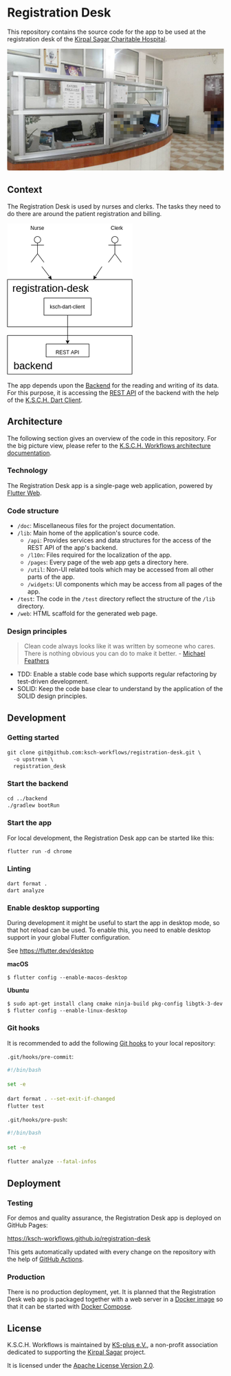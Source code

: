 # Registration Desk

This repository contains the source code for the app to be used at the registration desk of the [Kirpal Sagar Charitable Hospital](https://kirpal-sagar.org/en/kirpal-charitable-hospital-en/).

![KSCH Registration Desk](doc/img/registration-desk.png)

## Context

The Registration Desk is used by nurses and clerks.
The tasks they need to do there are around the patient registration and billing.

![Context diagram](doc/img/context.png)

The app depends upon the [Backend](https://github.com/ksch-workflows/backend) for the reading and writing of its data.
For this purpose, it is accessing the [REST API](https://www.redhat.com/en/topics/api/what-is-a-rest-api) of the backend with the help of the [K.S.C.H. Dart Client](https://github.com/ksch-workflows/ksch-dart-client).

## Architecture

The following section gives an overview of the code in this repository.
For the big picture view, please refer to the [K.S.C.H. Workflows architecture documentation](https://ksch-workflows.github.io/arc42/).

### Technology

The Registration Desk app is a single-page web application, powered by [Flutter Web](https://flutter.dev/web).

### Code structure

- `/doc`: Miscellaneous files for the project documentation.
- `/lib`: Main home of the application's source code.
  - `/api`: Provides services and data structures for the access of the REST API of the app's backend.
  - `/l10n`: Files required for the localization of the app. 
  - `/pages`: Every page of the web app gets a directory here.
  - `/util`: Non-UI related tools which may be accessed from all other parts of the app.
  - `/widgets`: UI components which may be access from all pages of the app.
- `/test`: The code in the `/test` directory reflect the structure of the `/lib` directory.
- `/web`: HTML scaffold for the generated web page.

### Design principles

> Clean code always looks like it was written by someone who cares. There is nothing obvious you can do to make it better. - [Michael Feathers](https://cvuorinen.net/2014/04/what-is-clean-code-and-why-should-you-care/)

- TDD: Enable a stable code base which supports regular refactoring by test-driven development.
- SOLID: Keep the code base clear to understand by the application of the SOLID design principles.

## Development

### Getting started

```
git clone git@github.com:ksch-workflows/registration-desk.git \
  -o upstream \
  registration_desk
```

### Start the backend

```
cd ../backend
./gradlew bootRun
```

### Start the app

For local development, the Registration Desk app can be started like this:

```
flutter run -d chrome
```

### Linting

```
dart format .
dart analyze
```

### Enable desktop supporting

During development it might be useful to start the app in desktop mode, so that hot reload can be used.
To enable this, you need to enable desktop support in your global Flutter configuration.

See https://flutter.dev/desktop

**macOS**

```shell
$ flutter config --enable-macos-desktop
```

**Ubuntu**

```shell
$ sudo apt-get install clang cmake ninja-build pkg-config libgtk-3-dev
$ flutter config --enable-linux-desktop
```

### Git hooks

It is recommended to add the following [Git hooks](https://git-scm.com/book/en/v2/Customizing-Git-Git-Hooks) to your local repository:

`.git/hooks/pre-commit`:

```bash
#!/bin/bash

set -e

dart format . --set-exit-if-changed
flutter test
```

`.git/hooks/pre-push`:

```bash
#!/bin/bash

set -e

flutter analyze --fatal-infos
```

## Deployment

### Testing

For demos and quality assurance, the Registration Desk app is deployed on GitHub Pages:

https://ksch-workflows.github.io/registration-desk

This gets automatically updated with every change on the repository with the help of [GitHub Actions](https://dev.to/janux_de/automatically-publish-a-flutter-web-app-on-github-pages-3m1f).

### Production

There is no production deployment, yet.
It is planned that the Registration Desk web app is packaged together with a web server in a [Docker image](https://searchitoperations.techtarget.com/definition/Docker-image) so that it can be started with [Docker Compose](https://docs.docker.com/compose/).

## License

K.S.C.H. Workflows is maintained by [KS-plus e.V.](https://ks-plus.org/en/welcome/),
a non-profit association dedicated to supporting the [Kirpal Sagar](https://kirpal-sagar.org/en/welcome/) project.

It is licensed under the [Apache License Version 2.0](https://github.com/ksch-workflows/ksch-workflows/blob/master/LICENSE).
